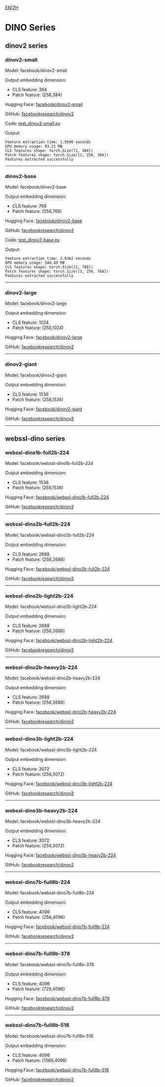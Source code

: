 [EN](README.md)|[ZH](../../../../zh/general_embedding/visual_embedding/dino_series/README.md)

# DINO Series

## dinov2 series

### dinov2-small

Model: facebook/dinov2-small

Output embedding dimension:
- CLS feature: 384
- Patch feature: (256,384)

Hugging Face: [facebook/dinov2-small](https://huggingface.co/facebook/dinov2-small)

GitHub: [facebookresearch/dinov2](https://github.com/facebookresearch/dinov2)

Code: [test_dinov2-small.py](../../../../../code/general_embedding/visual_embedding/dino_series/test_dinov2-small.py)

Output:
```
Feature extraction time: 1.9590 seconds
GPU memory usage: 93.21 MB
CLS features shape: torch.Size([1, 384])
Patch features shape: torch.Size([1, 256, 384])
Features extracted successfully
```

---

### dinov2-base

Model: facebook/dinov2-base

Output embedding dimension:
- CLS feature: 768
- Patch feature: (256,768)

Hugging Face: [facebook/dinov2-base](https://huggingface.co/facebook/dinov2-base)

GitHub: [facebookresearch/dinov2](https://github.com/facebookresearch/dinov2)

Code: [test_dinov2-base.py](../../../../../code/general_embedding/visual_embedding/dino_series/test_dinov2-base.py)

Output:
```
Feature extraction time: 2.0362 seconds
GPU memory usage: 340.49 MB
CLS features shape: torch.Size([1, 768])
Patch features shape: torch.Size([1, 256, 768])
Features extracted successfully
```

---

### dinov2-large

Model: facebook/dinov2-large

Output embedding dimension:
- CLS feature: 1024
- Patch feature: (256,1024)

Hugging Face: [facebook/dinov2-large](https://huggingface.co/facebook/dinov2-large)

GitHub: [facebookresearch/dinov2](https://github.com/facebookresearch/dinov2)

---

### dinov2-giant

Model: facebook/dinov2-giant

Output embedding dimension:
- CLS feature: 1536
- Patch feature: (256,1536)

Hugging Face: [facebook/dinov2-giant](https://huggingface.co/facebook/dinov2-giant)

GitHub: [facebookresearch/dinov2](https://github.com/facebookresearch/dinov2)

---

## webssl-dino series

### webssl-dino1b-full2b-224

Model: facebook/webssl-dino1b-full2b-224

Output embedding dimension:
- CLS feature: 1536
- Patch feature: (256,1536)

Hugging Face: [facebook/webssl-dino1b-full2b-224](https://huggingface.co/facebook/webssl-dino1b-full2b-224)

GitHub: [facebookresearch/dinov2](https://github.com/facebookresearch/dinov2)

---

### webssl-dino2b-full2b-224

Model: facebook/webssl-dino2b-full2b-224

Output embedding dimension:
- CLS feature: 2688
- Patch feature: (256,2688)

Hugging Face: [facebook/webssl-dino2b-full2b-224](https://huggingface.co/facebook/webssl-dino2b-full2b-224)

GitHub: [facebookresearch/dinov2](https://github.com/facebookresearch/dinov2)

---

### webssl-dino2b-light2b-224

Model: facebook/webssl-dino2b-light2b-224

Output embedding dimension:
- CLS feature: 2688
- Patch feature: (256,2688)

Hugging Face: [facebook/webssl-dino2b-light2b-224](https://huggingface.co/facebook/webssl-dino2b-light2b-224)

GitHub: [facebookresearch/dinov2](https://github.com/facebookresearch/dinov2)

---

### webssl-dino2b-heavy2b-224

Model: facebook/webssl-dino2b-heavy2b-224

Output embedding dimension:
- CLS feature: 2688
- Patch feature: (256,2688)

Hugging Face: [facebook/webssl-dino2b-heavy2b-224](https://huggingface.co/facebook/webssl-dino2b-heavy2b-224)

GitHub: [facebookresearch/dinov2](https://github.com/facebookresearch/dinov2)

---

### webssl-dino3b-light2b-224

Model: facebook/webssl-dino3b-light2b-224

Output embedding dimension:
- CLS feature: 3072
- Patch feature: (256,3072)

Hugging Face: [facebook/webssl-dino3b-light2b-224](https://huggingface.co/facebook/webssl-dino3b-light2b-224)

GitHub: [facebookresearch/dinov2](https://github.com/facebookresearch/dinov2)

---

### webssl-dino3b-heavy2b-224

Model: facebook/webssl-dino3b-heavy2b-224

Output embedding dimension:
- CLS feature: 3072
- Patch feature: (256,3072)

Hugging Face: [facebook/webssl-dino3b-heavy2b-224](https://huggingface.co/facebook/webssl-dino3b-heavy2b-224)

GitHub: [facebookresearch/dinov2](https://github.com/facebookresearch/dinov2)

---

### webssl-dino7b-full8b-224

Model: facebook/webssl-dino7b-full8b-224

Output embedding dimension:
- CLS feature: 4096
- Patch feature: (256,4096)

Hugging Face: [facebook/webssl-dino7b-full8b-224](https://huggingface.co/facebook/webssl-dino7b-full8b-224)

GitHub: [facebookresearch/dinov2](https://github.com/facebookresearch/dinov2)

---

### webssl-dino7b-full8b-378

Model: facebook/webssl-dino7b-full8b-378

Output embedding dimension:
- CLS feature: 4096
- Patch feature: (729,4096)

Hugging Face: [facebook/webssl-dino7b-full8b-378](https://huggingface.co/facebook/webssl-dino7b-full8b-378)

GitHub: [facebookresearch/dinov2](https://github.com/facebookresearch/dinov2)

---

### webssl-dino7b-full8b-518

Model: facebook/webssl-dino7b-full8b-518

Output embedding dimension:
- CLS feature: 4096
- Patch feature: (1369,4096)

Hugging Face: [facebook/webssl-dino7b-full8b-518](https://huggingface.co/facebook/webssl-dino7b-full8b-518)

GitHub: [facebookresearch/dinov2](https://github.com/facebookresearch/dinov2) 
